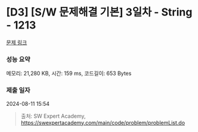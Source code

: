 # [D3] [S/W 문제해결 기본] 3일차 - String - 1213 

[문제 링크](https://swexpertacademy.com/main/code/problem/problemDetail.do?contestProbId=AV14P0c6AAUCFAYi) 

### 성능 요약

메모리: 21,280 KB, 시간: 159 ms, 코드길이: 653 Bytes

### 제출 일자

2024-08-11 15:54



> 출처: SW Expert Academy, https://swexpertacademy.com/main/code/problem/problemList.do